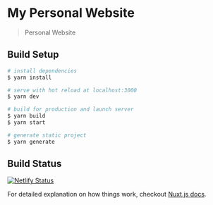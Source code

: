 # My Personal Website

> Personal Website

## Build Setup

``` bash
# install dependencies
$ yarn install

# serve with hot reload at localhost:3000
$ yarn dev

# build for production and launch server
$ yarn build
$ yarn start

# generate static project
$ yarn generate
```

## Build Status
[![Netlify Status](https://api.netlify.com/api/v1/badges/39f4e4a4-d18a-4281-bc91-06a2c2b163d1/deploy-status)](https://app.netlify.com/sites/quirky-haibt-87a8ae/deploys)

For detailed explanation on how things work, checkout [Nuxt.js docs](https://nuxtjs.org).
